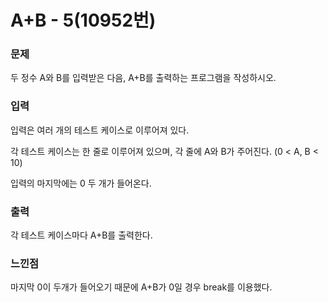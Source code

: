 # A+B - 5(10952번)  

### 문제  
두 정수 A와 B를 입력받은 다음, A+B를 출력하는 프로그램을 작성하시오.  

### 입력  
입력은 여러 개의 테스트 케이스로 이루어져 있다.  

각 테스트 케이스는 한 줄로 이루어져 있으며, 각 줄에 A와 B가 주어진다. (0 < A, B < 10)  

입력의 마지막에는 0 두 개가 들어온다.  

### 출력  
각 테스트 케이스마다 A+B를 출력한다.  

### 느낀점  
마지막 0이 두개가 들어오기 때문에 A+B가 0일 경우 break를 이용했다.  
